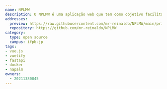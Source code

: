 ```yaml
---
name: NPLMW
description: O NPLMW é uma aplicação web que tem como objetivo facilitar a configuração de equipamentos de rede, utilizando o NAPALM como ferramenta de automação.
addresses:
  preview: https://raw.githubusercontent.com/mr-reinaldo/NPLMW/main/printscreen/image.png
  repository: https://github.com/mr-reinaldo/NPLMW
category:
  type: open source
  campus: ifpb-jp
tags:
- vue.js
- vuetify
- fastapi
- docker
- napalm
owners:
  - 20211380045
---
```

